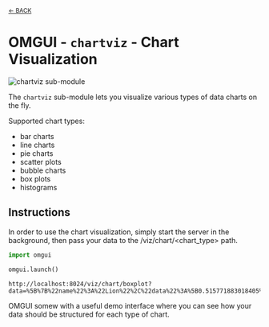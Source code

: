 <sub>[&larr; BACK](../)</sub>

# OMGUI - `chartviz` - Chart Visualization

![chartviz sub-module](https://img.shields.io/badge/sub--module-omgui.chartviz-yellow)

<!-- > [!WARNING]
> More advanced API coming soon. -->

The `chartviz` sub-module lets you visualize various types of data charts on the fly.

Supported chart types:

-   bar charts
-   line charts
-   pie charts
-   scatter plots
-   bubble charts
-   box plots
-   histograms

## Instructions

In order to use the chart visualization, simply start the server in the background, then pass your data to the /viz/chart/<chart_type> path.

```python
import omgui

omgui.launch()
```

```text
http://localhost:8024/viz/chart/boxplot?data=%5B%7B%22name%22%3A%22Lion%22%2C%22data%22%3A%5B0.515771883018405%2C0.3375953434817889%2C0.5070375838802724%2C0.5204925268901693%2C0.015091552731013147%2C0.6318510844035372%2C0.3731448444453114%2C0.4841547079732992%2C0.6569717889886966%2C0.4616403565481917%5D%2C%22groups%22%3A%5B%22A%22%2C%22A%22%2C%22A%22%2C%22A%22%2C%22B%22%2C%22B%22%2C%22B%22%2C%22C%22%2C%22C%22%2C%22C%22%5D%7D%2C%7B%22name%22%3A%22Tiger%22%2C%22data%22%3A%5B0.6182350648761221%2C0.3411718466411763%2C0.7278257988670094%2C0.3346028267346215%2C0.11012489893918775%2C0.786575449649989%2C0.41678789600410904%2C0.8021970313587021%2C0.24470456348949854%2C0.8200487945865108%5D%2C%22groups%22%3A%5B%22A%22%2C%22A%22%2C%22A%22%2C%22A%22%2C%22B%22%2C%22B%22%2C%22B%22%2C%22C%22%2C%22C%22%2C%22C%22%5D%7D%2C%7B%22name%22%3A%22Elephant%22%2C%22data%22%3A%5B0.8402424213441659%2C0.5469183665936138%2C0.15056426355569785%2C0.5539100254096991%2C0.12217771096918395%2C0.02421208318587509%2C0.020432894158663895%2C0.3258277585944509%2C0.2459912916673579%2C0.5197551920892144%5D%2C%22groups%22%3A%5B%22A%22%2C%22A%22%2C%22A%22%2C%22A%22%2C%22B%22%2C%22B%22%2C%22B%22%2C%22C%22%2C%22C%22%2C%22C%22%5D%7D%2C%7B%22name%22%3A%22Giraffe%22%2C%22data%22%3A%5B0.7956089534725999%2C0.5975432461927672%2C0.9775939452894175%2C0.9907505165083172%2C0.9521782296971075%2C0.5109890977478964%2C0.06769003664698514%2C0.9442911399395388%2C0.8792575232225094%2C0.11018984624953354%5D%2C%22groups%22%3A%5B%22A%22%2C%22A%22%2C%22A%22%2C%22A%22%2C%22B%22%2C%22B%22%2C%22B%22%2C%22C%22%2C%22C%22%2C%22C%22%5D%7D%5D
```

OMGUI somew with a useful demo interface where you can see how your data should be structured for each type of chart.

<!--
```python
from omgui import chartviz

groups = ["Group A", "Group B", "Group C"]
data = [
    {
        "keys": groups,
        "name": "Flamingo",
        "data": [ 56, 79, 10 ]
    },
    {
        "keys": groups,
        "name": "Possum",
        "data": [ 81, 10, 50 ]
    },
    {
        "keys": groups,
        "name": "Shrew",
        "data": [ 99, 20, 45 ]
    }
]

chartviz.boxplot(data)
```
-->

